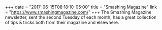 +++
date = "2017-06-15T08:18:10-05:00"
title = "Smashing Magazine"
link = "https://www.smashingmagazine.com/"
+++
The Smashing Magazine newsletter, sent the second Tuesday of each month, has a great collection of tips & tricks both from their magazine and elsewhere.
